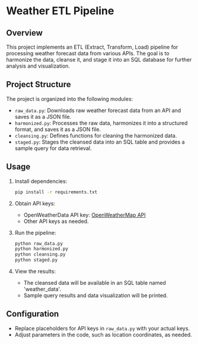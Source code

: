 # Weather ETL Pipeline

## Overview

This project implements an ETL (Extract, Transform, Load) pipeline for processing weather forecast data from various APIs. The goal is to harmonize the data, cleanse it, and stage it into an SQL database for further analysis and visualization.

## Project Structure

The project is organized into the following modules:

- `raw_data.py`: Downloads raw weather forecast data from an API and saves it as a JSON file.
- `harmonized.py`: Processes the raw data, harmonizes it into a structured format, and saves it as a JSON file.
- `cleansing.py`: Defines functions for cleaning the harmonized data.
- `staged.py`: Stages the cleansed data into an SQL table and provides a sample query for data retrieval.

## Usage

1. Install dependencies:

    ```bash
    pip install -r requirements.txt
    ```

2. Obtain API keys:

    - OpenWeatherData API key: [OpenWeatherMap API](https://openweathermap.org/api)
    - Other API keys as needed.

3. Run the pipeline:

    ```bash
    python raw_data.py
    python harmonized.py
    python cleansing.py
    python staged.py
    ```

4. View the results:

    - The cleansed data will be available in an SQL table named 'weather_data'.
    - Sample query results and data visualization will be printed.

## Configuration

- Replace placeholders for API keys in `raw_data.py` with your actual keys.
- Adjust parameters in the code, such as location coordinates, as needed.

